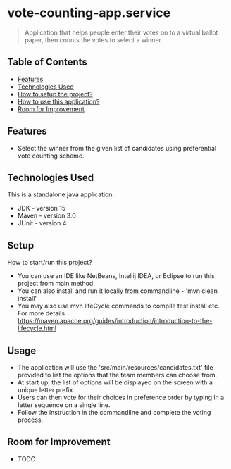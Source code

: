 # vote-counting-app.service
> Application that helps people enter their votes on to a virtual ballot paper, then counts the votes to select a winner.

## Table of Contents
* [Features](#features)
* [Technologies Used](#technologies-used)
* [How to setup the project?](#setup)
* [How to use this application?](#usage)
* [Room for Improvement](#room-for-improvement)

## Features
- Select the winner from the given list of candidates using preferential vote counting scheme.

## Technologies Used
This is a standalone java application.
- JDK - version 15
- Maven - version 3.0
- JUnit - version 4

## Setup
How to start/run this project?
- You can use an IDE like NetBeans, Intellij IDEA, or Eclipse to run this project from main method.
- You can also install and run it locally from commandline - 'mvn clean install'
- You may also use mvn lifeCycle commands to compile test install etc. For more details https://maven.apache.org/guides/introduction/introduction-to-the-lifecycle.html 

## Usage
- The application will use the 'src/main/resources/candidates.txt' file provided to list the options that the team members can choose from.
- At start up, the list of options will be displayed on the screen with a unique letter prefix.
- Users can then vote for their choices in preference order by typing in a letter sequence on a single line.
- Follow the instruction in the commandline and complete the voting process.

## Room for Improvement
- TODO 
